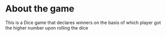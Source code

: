 # About the game
This is a Dice game that declares winners on the basis of which player got the higher number upon rolling the dice
